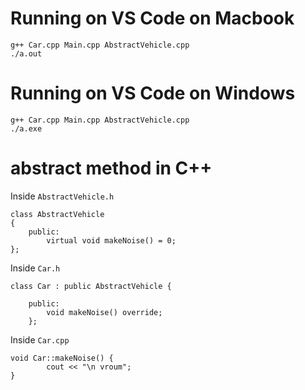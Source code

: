 # Running on VS Code on Macbook
```
g++ Car.cpp Main.cpp AbstractVehicle.cpp
./a.out
```

# Running on VS Code on Windows
```
g++ Car.cpp Main.cpp AbstractVehicle.cpp
./a.exe
```

# abstract method in C++
Inside `AbstractVehicle.h`
```
class AbstractVehicle
{
    public:
        virtual void makeNoise() = 0;
};
```

Inside `Car.h`
```
class Car : public AbstractVehicle {

    public:
        void makeNoise() override;
    };
```

Inside `Car.cpp`
```
void Car::makeNoise() {
        cout << "\n vroum";
}
```
